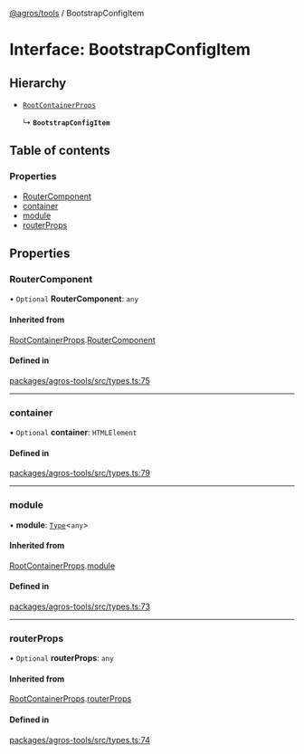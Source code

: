 [@agros/tools](../index.md) / BootstrapConfigItem

# Interface: BootstrapConfigItem

## Hierarchy

- [`RootContainerProps`](RootContainerProps.md)

  ↳ **`BootstrapConfigItem`**

## Table of contents

### Properties

- [RouterComponent](BootstrapConfigItem.md#routercomponent)
- [container](BootstrapConfigItem.md#container)
- [module](BootstrapConfigItem.md#module)
- [routerProps](BootstrapConfigItem.md#routerprops)

## Properties

### <a id="routercomponent" name="routercomponent"></a> RouterComponent

• `Optional` **RouterComponent**: `any`

#### Inherited from

[RootContainerProps](RootContainerProps.md).[RouterComponent](RootContainerProps.md#routercomponent)

#### Defined in

[packages/agros-tools/src/types.ts:75](https://github.com/agrosjs/agros/blob/b4c49b1/packages/agros-tools/src/types.ts#L75)

___

### <a id="container" name="container"></a> container

• `Optional` **container**: `HTMLElement`

#### Defined in

[packages/agros-tools/src/types.ts:79](https://github.com/agrosjs/agros/blob/b4c49b1/packages/agros-tools/src/types.ts#L79)

___

### <a id="module" name="module"></a> module

• **module**: [`Type`](../index.md#type)<`any`\>

#### Inherited from

[RootContainerProps](RootContainerProps.md).[module](RootContainerProps.md#module)

#### Defined in

[packages/agros-tools/src/types.ts:73](https://github.com/agrosjs/agros/blob/b4c49b1/packages/agros-tools/src/types.ts#L73)

___

### <a id="routerprops" name="routerprops"></a> routerProps

• `Optional` **routerProps**: `any`

#### Inherited from

[RootContainerProps](RootContainerProps.md).[routerProps](RootContainerProps.md#routerprops)

#### Defined in

[packages/agros-tools/src/types.ts:74](https://github.com/agrosjs/agros/blob/b4c49b1/packages/agros-tools/src/types.ts#L74)

